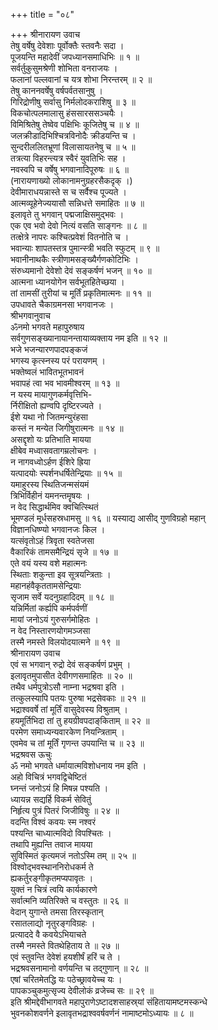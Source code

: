 +++
title = "०८"

+++
श्रीनारायण उवाच  
तेषु वर्षेषु देवेशाः पूर्वोक्तैः स्तवनैः सदा ।  
पूजयन्ति महादेवीं जपध्यानसमाधिभिः ॥ १ ॥  
सर्वर्तुकुसुमश्रेणी शोभिता वनराजयः ।  
फलानां पल्लवानां च यत्र शोभा निरन्तरम् ॥ २ ॥  
तेषु काननवर्षेषु वर्षपर्वतसानुषु ।  
गिरिद्रोणीषु सर्वासु निर्मलोदकराशिषु ॥ ३ ॥  
विकचोत्पलमालासु हंससारससञ्चयैः ।  
विमिश्रितेषु तेष्वेव पक्षिभिः कूजितेषु च ॥ ४ ॥  
जलक्रीडादिभिश्चित्रविनोदैः क्रीडयन्ति च ।  
सुन्दरीललितभ्रूणां विलासायतनेषु च ॥ ५ ॥  
तत्रत्या विहरन्त्यत्र स्वैरं युवतिभिः सह ।  
नवस्वपि च वर्षेषु भगवानादिपूरुषः ॥ ६ ॥  
(नारायणाख्यो लोकानामनुग्रहरसैकदृक् ।)  
देवीमाराधयन्नास्ते स च सर्वैश्च पूज्यते ।  
आत्मव्यूहेनेज्ययासौ सन्निधत्ते समाहितः ॥ ७ ॥  
इलावृते तु भगवान् पद्मजाक्षिसमुद्भवः ।  
एक एव भवो देवो नित्यं वसति साङ्गनः ॥ ८ ॥  
तत्क्षेत्रे नापरः कश्चित्प्रवेशं वितनोति च ।  
भवान्याः शापतस्तत्र पुमान्स्त्री भवति स्फुटम् ॥ ९ ॥  
भवानीनाथकैः स्त्रीणामसङ्ख्यैर्गणकोटिभिः ।  
संरुध्यमानो देवेशो देवं सङ्कर्षणं भजन् ॥ १० ॥  
आत्मना ध्यानयोगेन सर्वभूतहितेच्छया ।  
तां तामसीं तुरीयां च मूर्तिं प्रकृतिमात्मनः ॥ ११ ॥  
उपधावते चैकाग्रमनसा भगवानजः ।  
श्रीभगवानुवाच  
ॐनमो भगवते महापुरुषाय  
सर्वगुणसङ्ख्यानायानन्तायाव्यक्ताय नम इति ॥ १२ ॥  
भजे भजन्यारणपादपङ्कजं  
     भगस्य कृत्स्नस्य परं परायणम् ।  
भक्तेष्वलं भावितभूतभावनं  
     भवापहं त्वा भव भावमीश्वरम् ॥ १३ ॥  
न यस्य मायागुणकर्मवृत्तिभि-  
     र्निरीक्षितो ह्यण्वपि दृष्टिरज्यते ।  
ईशे यथा नो जितमन्युरंहसा  
     कस्तं न मन्येत जिगीषुरात्मनः ॥ १४ ॥  
असद्दृशो यः प्रतिभाति मायया  
     क्षीबेव मध्वासवतागम्रलोचनः ।  
न नागवध्वोऽर्हण ईशिरे ह्रिया  
     यत्पादयोः स्पर्शनधर्षितेन्द्रियाः ॥ १५ ॥  
यमाहुरस्य स्थितिजन्मसंयमं  
     त्रिभिर्विहीनं यमनन्तमॄषयः ।  
न वेद सिद्धार्थमिव क्वचित्स्थितं  
     भूमण्डलं मूर्धसहस्रधामसु ॥ १६ ॥
यस्याद्य आसीद्‌ गुणविग्रहो महान्  
     विज्ञानधिष्ण्यो भगवानजः किल ।  
यत्संवृतोऽहं त्रिवृता स्वतेजसा  
     वैकारिकं तामसमैन्द्रियं सृजे ॥ १७ ॥  
एते वयं यस्य वशे महात्मनः  
     स्थिताः शकुन्ता इव सूत्रयन्त्रिताः ।  
महानहंवैकृततामसेन्द्रियाः  
     सृजाम सर्वे यदनुग्रहादिदम् ॥ १८ ॥  
यन्निर्मितां कर्ह्यपि कर्मपर्वणीं  
     मायां जनोऽयं गुरुसर्गमोहितः ।  
न वेद निस्तारणयोगमञ्जसा  
     तस्मै नमस्ते विलयोदयात्मने ॥ १९ ॥  
श्रीनारायण उवाच  
एवं स भगवान् रुद्रो देवं सङ्कर्षणं प्रभुम् ।  
इलावृतमुपासीत देवीगणसमाहितः ॥ २० ॥  
तथैव धर्मपुत्रोऽसौ नाम्ना भद्रश्रवा इति ।  
तत्कुलस्यापि पतयः पुरुषा भद्रसेवकाः ॥ २१ ॥  
भद्राश्ववर्षे तां मूर्तिं वासुदेवस्य विश्रुताम् ।  
हयमूर्तिभिदा तां तु हयग्रीवपदाङ्‌किताम् ॥ २२ ॥  
परमेण समाध्यन्यवारकेण नियन्त्रिताम् ।  
एवमेव च तां मूर्तिं गृणन्त उपयान्ति च ॥ २३ ॥  
भद्रश्रवस ऊचुः  
ॐ नमो भगवते धर्मायात्मविशोधनाय नम इति ।  
अहो विचित्रं भगवद्विचेष्टितं  
घ्नन्तं जनोऽयं हि मिषन्न पश्यति ।  
ध्यायन्न सद्यर्हि विकर्म सेवितुं  
निर्हृत्य पुत्रं पितरं जिजीविषुः ॥ २४ ॥  
वदन्ति विश्वं कवयः स्म नश्वरं  
पश्यन्ति चाध्यात्मविदो विपश्चितः ।  
तथापि मुह्यन्ति तवाज मायया  
सुविस्मितं कृत्यमजं नतोऽस्मि तम् ॥ २५ ॥  
विश्वोद्भवस्थाननिरोधकर्म ते  
     ह्यकर्तुरङ्गीकृतमप्यपावृतः ।  
युक्तं न चित्रं त्वयि कार्यकारणे  
     सर्वात्मनि व्यतिरिक्ते च वस्तुतः ॥ २६ ॥  
वेदान् युगान्ते तमसा तिरस्कृतान्  
     रसातलाद्यो नृतुरङ्गविग्रहः ।  
प्रत्याददे वै कवयेऽभियाचते  
     तस्मै नमस्ते वितथेहिताय ते ॥ २७ ॥  
एवं स्तुवन्ति देवेशं हयशीर्षं हरिं च ते ।  
भद्रश्रवसनामानो वर्णयन्ति च तद्गुणान् ॥ २८ ॥  
एषां चरितमेतद्धि यः पठेच्छ्रावयेच्च यः ।  
पापकञ्चुकमुत्सृज्य देवीलोकं व्रजेच्च सः ॥ २९ ॥  
इति श्रीमद्देवीभागवते महापुराणेऽष्टादशसाहस्र्यां संहितायामष्टमस्कन्धे  
भुवनकोशवर्णने इलावृतभद्राश्ववर्षवर्णनं नामाष्टमोऽध्यायः ॥ ८ ॥
